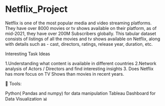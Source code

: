 # Netflix_Project

Netflix is one of the most popular media and video streaming platforms. They have over 8000 movies or tv shows available on their platform, as of mid-2021, they have over 200M Subscribers globally. This tabular dataset consists of listings of all the movies and tv shows available on Netflix, along with details such as - cast, directors, ratings, release year, duration, etc.

Interesting Task Ideas

1.Understanding what content is available in different countries
2.Network analysis of Actors / Directors and find interesting insights
3. Does Netflix has more focus on TV Shows than movies in recent years.

🔨 Tools:

Python( Pandas and numpy) for data manipulation
Tableau Dashboard for Data Visualization 📊
